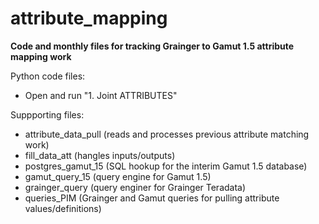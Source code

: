 # attribute_mapping
__Code and monthly files for tracking Grainger to Gamut 1.5 attribute mapping work__

Python code files:<br/>
  * Open and run "1. Joint ATTRIBUTES"  
  
Suppporting files:<br/>
  * attribute_data_pull (reads and processes previous attribute matching work)<br/>
  * fill_data_att (hangles inputs/outputs)<br/>
  * postgres_gamut_15 (SQL hookup for the interim Gamut 1.5 database)<br/>
  * gamut_query_15 (query engine for Gamut 1.5)<br/>
  * grainger_query (query enginer for Grainger Teradata)<br/>
  * queries_PIM (Grainger and Gamut queries for pulling attribute values/definitions)<br/>
